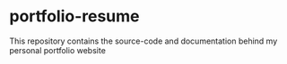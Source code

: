 # portfolio-resume
This repository contains the source-code and documentation behind my personal portfolio website

